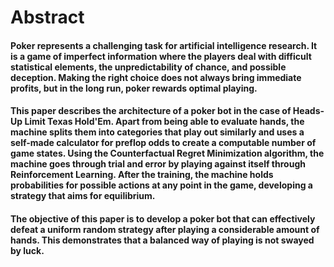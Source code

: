 <h1>Abstract</h1>

<h4>Poker represents a challenging task for artificial intelligence research. It is a game of imperfect information where the players deal with difficult statistical elements, the unpredictability of chance, and possible deception. Making the right choice does not always bring immediate profits, but in the long run, poker rewards optimal playing. </h4>

<h4>This paper describes the architecture of a poker bot in the case of Heads-Up Limit Texas Hold'Em. Apart from being able to evaluate hands, the machine splits them into categories that play out similarly and uses a self-made calculator for preflop odds to create a computable number of game states. Using the Counterfactual Regret Minimization algorithm, the machine goes through trial and error by playing against itself through Reinforcement Learning. After the training, the machine holds probabilities for possible actions at any point in the game, developing a strategy that aims for equilibrium.</h4>

<h4>The objective of this paper is to develop a poker bot that can effectively defeat a uniform random strategy after playing a considerable amount of hands. This demonstrates that a balanced way of playing is not swayed by luck.</h4>
